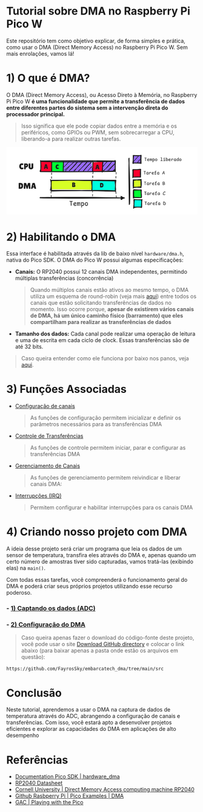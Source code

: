 # Tutorial sobre DMA no Raspberry Pi Pico W
Este repositório tem como objetivo explicar, de forma simples e prática, como usar o DMA (Direct Memory Access) no Raspberry Pi Pico W. Sem mais enrolações, vamos lá!



# 1) O que é DMA?
O DMA (Direct Memory Access), ou Acesso Direto à Memória, no Raspberry Pi Pico W **é uma funcionalidade que permite a transferência de dados entre diferentes partes do sistema sem a intervenção direta do processador principal.**

>  Isso significa que ele pode copiar dados entre a memória e os periféricos, como GPIOs ou PWM, sem sobrecarregar a CPU, liberando-a para realizar outras tarefas.

<p align="center">
    <img src="./images/dma-diagram.png" alt="DMA Exemplo" width="700"/>
</p>

# 2) Habilitando o DMA
Essa interface é habilitada através da lib de baixo nível `hardware/dma.h`, nativa do Pico SDK. O DMA do Pico W possui algumas especificações:

- **Canais:** O RP2040 possui 12 canais DMA independentes, permitindo múltiplas transferências (concorrência)
    > Quando múltiplos canais estão ativos ao mesmo tempo, o DMA utiliza um esquema de round-robin (veja mais [aqui](https://embarcados.com.br/meu-kernel-minha-vida-round-robin/)) entre todos os canais que estão solicitando transferências de dados no momento. 
    Isso ocorre porque, **apesar de existirem vários canais de DMA, há um único caminho físico (barramento) que eles compartilham para realizar as transferências de dados**

- **Tamanho dos dados:**  Cada canal pode realizar uma operação de leitura e uma de escrita em cada ciclo de clock. Essas  transferências são de até 32 bits.
> Caso queira entender como ele funciona por baixo nos panos, veja [aqui](./tutorial/explorando/explorando.md).

# 3) Funções Associadas

- [Configuração de canais](./tutorial/funcoes/configuracao.md)
    > As funções de configuração permitem inicializar e definir os parâmetros necessários para as transferências DMA
- [Controle de Transferências](./tutorial/funcoes/controle.md)
    > As funções de controle permitem iniciar, parar e configurar as transferências DMA
- [Gerenciamento de Canais](./tutorial/funcoes/gerenciamento.md)
    > As funções de gerenciamento permitem reivindicar e liberar canais DMA:
- [Interrupções (IRQ)](./tutorial/funcoes/interrupcoes.md)
    >  Permitem configurar e habilitar interrupções para os canais DMA


# 4) Criando nosso projeto com DMA
A ideia desse projeto será criar um programa que leia os dados de um sensor de temperatura, transfira eles através do DMA e, apenas quando um certo número de amostras tiver sido capturadas, vamos tratá-las (exibindo elas) na `main()`.

Com todas essas tarefas, você compreenderá o funcionamento geral do DMA e poderá criar seus próprios projetos utilizando esse recurso poderoso.

### - [1) Captando os dados (ADC)](./tutorial/implementacao/1-config-adc/config.md)

### - [2) Configuração do DMA](./tutorial/implementacao/2-config-dma/config-dma.md)

> Caso queira apenas fazer o download do código-fonte deste projeto, você pode usar o site [Download GitHub directory](https://download-directory.github.io) e colocar o link abaixo (para baixar apenas a pasta onde estão os arquivos em questão):
```
https://github.com/FayrosSky/embarcatech_dma/tree/main/src
```

# Conclusão 
Neste tutorial, aprendemos a usar o DMA na captura de dados de temperatura através do ADC, abrangendo a configuração de canais e transferências. Com isso, você estará apto a desenvolver projetos eficientes e explorar as capacidades do DMA em aplicações de alto desempenho

# Referências
- [Documentation Pico SDK | hardware_dma](https://www.raspberrypi.com/documentation/pico-sdk/hardware.html#group_hardware_dma)
- [RP2040 Datasheet](https://files.seeedstudio.com/wiki/XIAO-RP2040/res/rp2040_datasheet.pdf)
- [Cornell University | Direct Memory Access computing machine
RP2040](https://people.ece.cornell.edu/land/courses/ece4760/RP2040/C_SDK_DMA_machine/DMA_machine_rp2040.html)
- [Github Rasbperry Pi | Pico Examples | DMA](https://github.com/raspberrypi/pico-examples/tree/master/dma)
- [GAC | Playing with the Pico](https://gregchadwick.co.uk/blog/playing-with-the-pico-pt2/)